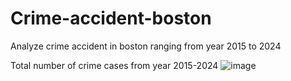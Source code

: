 # Crime-accident-boston
Analyze crime accident in boston ranging from year 2015 to 2024






Total number of crime cases from year 2015-2024
![image](https://github.com/user-attachments/assets/aca19401-1c02-49bb-9c78-1543c4f2be29)

